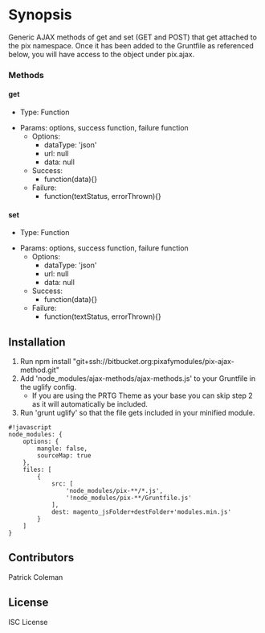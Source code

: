 # Synopsis #

Generic AJAX methods of get and set (GET and POST) that get attached to the pix namespace. Once it has been added to the Gruntfile as referenced below, you will have access to the object under pix.ajax.

### Methods ###
#### get ####
* Type: Function
+ Params: options, success function, failure function
    + Options:
        * dataType: 'json'
        * url: null
        * data: null
    + Success:
        * function(data){}
    + Failure:
        * function(textStatus, errorThrown){}
#### set ####
* Type: Function
+ Params: options, success function, failure function
    + Options:
        * dataType: 'json'
        * url: null
        * data: null
    + Success:
        * function(data){}
    + Failure:
        * function(textStatus, errorThrown){}

## Installation ##
1. Run npm install "git+ssh://bitbucket.org:pixafymodules/pix-ajax-method.git"
2. Add 'node_modules/ajax-methods/ajax-methods.js' to your Gruntfile in the uglify config.
    *  If you are using the PRTG Theme as your base you can skip step 2 as it will automatically be included.
3. Run 'grunt uglify' so that the file gets included in your minified module.


```
#!javascript
node_modules: {
    options: {
        mangle: false,
        sourceMap: true
    },
    files: [
        {
            src: [
                'node_modules/pix-**/*.js',
                '!node_modules/pix-**/Gruntfile.js'
            ],
            dest: magento_jsFolder+destFolder+'modules.min.js'
        }
    ]
}

```

 

## Contributors

Patrick Coleman

## License

ISC License